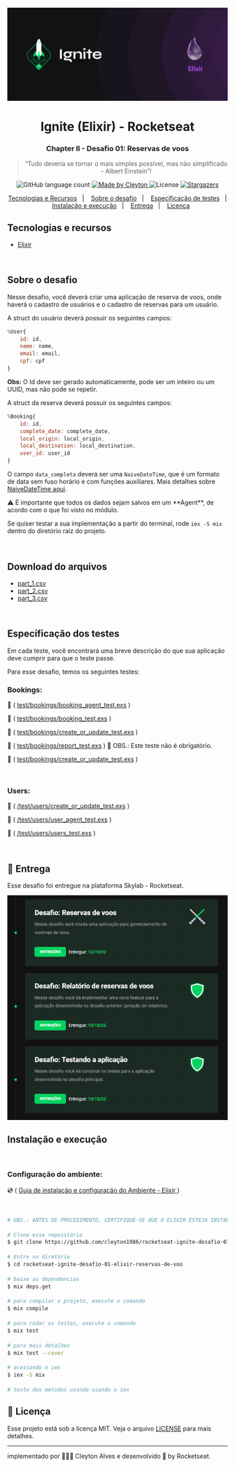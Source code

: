 <p align="center">
  <img  src="./assets/cover-elixir.png">
</p>

<h1 align="center">
  Ignite (Elixir) - Rocketseat
</h1>

<h3 align="center">
  Chapter II - Desafio 01: Reservas de voos
</h3>

</p>

<blockquote align="center">“Tudo deveria se tornar o mais simples possível, mas não simplificado - Albert Einstein”!</blockquote>

<p align="center">
  <img alt="GitHub language count" src="https://img.shields.io/github/languages/count/cleyton1986/rocketseat-ignite-desafio-01-elixir-reservas-de-voo?color=%2304D361">

  <a href="https://www.linkedin.com/in/cleytonalves">
    <img alt="Made by Cleyton" src="https://img.shields.io/badge/Made%20by-Cleyton_Alves-Alves%2304D361">
  </a>

  <img alt="License" src="https://img.shields.io/badge/license-MIT-%2304D361">

  <a href="https://github.com/cleyton1986/rocketseat-ignite-desafio-01-elixir-reservas-de-voo/stargazers">
    <img alt="Stargazers" src="https://img.shields.io/github/stars/cleyton1986/rocketseat-ignite-desafio-01-elixir-reservas-de-voo?style=social">
  </a>
</p>

<p align="center">
  <a href="#tecnologias-e-recursos">Tecnologias e Recursos</a>&nbsp;&nbsp;&nbsp;|&nbsp;&nbsp;&nbsp;
  <a href="#sobre-o-desafio">Sobre o desafio</a>&nbsp;&nbsp;&nbsp;|&nbsp;&nbsp;&nbsp;
  <a href="#específicação-dos-testes">Especificação de testes</a>&nbsp;&nbsp;&nbsp;|&nbsp;&nbsp;&nbsp;
  <a href="#instalação-e-execução">Instalação e execução</a>&nbsp;&nbsp;&nbsp;|&nbsp;&nbsp;&nbsp;
  <a href="#calendar-entrega">Entrega</a>&nbsp;&nbsp;&nbsp;|&nbsp;&nbsp;&nbsp;
  <a href="#memo-licença">Licença</a>
</p>


## Tecnologias e recursos

- [Elixir](https://elixir-lang.org/install.html)

</br>

## Sobre o desafio

Nesse desafio, você deverá criar uma aplicação de reserva de voos, onde haverá o cadastro de usuários e o cadastro de reservas para um usuário.

A struct do usuário deverá possuir os seguintes campos:

```js 
%User{
	id: id,
	name: name,
	email: email,
	cpf: cpf
}

```

**Obs:** O Id deve ser gerado automaticamente, pode ser um inteiro ou um UUID, mas não pode se repetir.

A struct da reserva deverá possuir os seguintes campos:

```js 
%Booking{
	id: id,
	complete_date: complete_date,
	local_origin: local_origin,
	local_destination: local_destination,
	user_id: user_id
}
```

O campo `data_completa` deverá ser uma `NaiveDateTime`, que é um formato de data sem fuso horário e com funções auxiliares. Mais detalhes sobre [NaiveDateTime aqui](https://hexdocs.pm/elixir/NaiveDateTime.html#content).

<aside>
⚠️ É importante que todos os dados sejam salvos em um **Agent**, de acordo com o que foi visto no módulo.

</aside>

Se quiser testar a sua implementação a partir do terminal, rode `iex -S mix` dentro do diretório raiz do projeto.

</br>

##  Download do arquivos

  - [part_1.csv](https://s3.us-west-2.amazonaws.com/secure.notion-static.com/ef3f1650-5374-4430-bc33-e89b51ad949a/part_1.csv?X-Amz-Algorithm=AWS4-HMAC-SHA256&X-Amz-Content-Sha256=UNSIGNED-PAYLOAD&X-Amz-Credential=AKIAT73L2G45EIPT3X45%2F20221009%2Fus-west-2%2Fs3%2Faws4_request&X-Amz-Date=20221009T171439Z&X-Amz-Expires=86400&X-Amz-Signature=3a6ca573d89e80c776360553e7ee101df7fecd6f13e514d81aae6e4386c67f74&X-Amz-SignedHeaders=host&response-content-disposition=filename%20%3D%22part_1.csv%22&x-id=GetObject)
  - [part_2.csv](https://s3.us-west-2.amazonaws.com/secure.notion-static.com/019635f0-d0ed-4b42-b69b-939d7492563c/part_2.csv?X-Amz-Algorithm=AWS4-HMAC-SHA256&X-Amz-Content-Sha256=UNSIGNED-PAYLOAD&X-Amz-Credential=AKIAT73L2G45EIPT3X45%2F20221009%2Fus-west-2%2Fs3%2Faws4_request&X-Amz-Date=20221009T171454Z&X-Amz-Expires=86400&X-Amz-Signature=acbba6d6829dc3db1e469e5a667aed0b7b7bca060406f468fb2b9cf426f5150c&X-Amz-SignedHeaders=host&response-content-disposition=filename%20%3D%22part_2.csv%22&x-id=GetObject)
  - [part_3.csv](https://s3.us-west-2.amazonaws.com/secure.notion-static.com/4800edf6-8d81-4209-9841-b45a9d8fa951/part_3.csv?X-Amz-Algorithm=AWS4-HMAC-SHA256&X-Amz-Content-Sha256=UNSIGNED-PAYLOAD&X-Amz-Credential=AKIAT73L2G45EIPT3X45%2F20221009%2Fus-west-2%2Fs3%2Faws4_request&X-Amz-Date=20221009T171507Z&X-Amz-Expires=86400&X-Amz-Signature=941ef4e47d2d52cf08409c9d909ac93fde2472bdfdb9605b9f9571153a8cf413&X-Amz-SignedHeaders=host&response-content-disposition=filename%20%3D%22part_3.csv%22&x-id=GetObject)

</br>

## Específicação dos testes

Em cada teste, você encontrará uma breve descrição do que sua aplicação deve cumprir para que o teste passe.

Para esse desafio, temos os seguintes testes:

### Bookings:

<p>
  🧪 (
    <a href="https://www.notion.so/Testes-test-bookings-booking_agent_test-exs-f1aeba950bd244168d78120d802b14b5">test/bookings/booking_agent_test.exs</a>
  )
</p>

<p>
  🧪 (
    <a href="https://www.notion.so/Testes-test-bookings-booking_test-exs-f438dcbbb5ca4f369678e15049aa6bc0">test/bookings/booking_test.exs</a>
  )
</p>

<p>
  🧪 (
    <a href="https://www.notion.so/Testes-test-bookings-create_or_update_test-exs-3cffdfc8a85d42c1823373bce2497592">test/bookings/create_or_update_test.exs</a>
  )
</p>

<p>
  🧪 (
    <a href="https://www.notion.so/Teste-test-bookings-report_test-exs-6d37d678415f48f186d5779a2bcf20f4">test/bookings/report_test.exs</a>
  ) 👀 OBS.: Este teste não é obrigatório.
</p>

<p>
  🧪 (
    <a href="https://www.notion.so/Testes-test-bookings-create_or_update_test-exs-3cffdfc8a85d42c1823373bce2497592">test/bookings/create_or_update_test.exs</a>
  )
</p>
</br>

### Users:

<p>
  🧪 (
    <a href="https://www.notion.so/Teste-test-users-create_or_update_test-exs-e7c929008e7a491c9aeaa9ee36a12457">/test/users/create_or_update_test.exs</a>
  )
</p>

<p>
  🧪 (
    <a href="https://www.notion.so/Teste-test-users-user_agent_test-exs-e1b36b62855540bc9573ceebe4bbc6ad">/test/users/user_agent_test.exs</a>
  )
</p>

<p>
  🧪 (
    <a href="https://www.notion.so/Teste-test-users-users_test-exs-d1272b91269f4989ad4e919d302b140b">/test/users/users_test.exs</a>
  )
</p>

</br>

## :calendar: Entrega

Esse desafio foi entregue na plataforma Skylab - Rocketseat.
</br>

<p align="center">
  <img  src="./assets/test-result.png">
</p>

## Instalação e execução
</br>


### Configuração do ambiente:
<p>
  💿 (
    <a href="https://www.notion.so/Ambiente-de-desenvolvimento-Trilha-Elixir-aa2399b4ec17447582d04cbce8ffa12f">Guia de instalação e configuração do Ambiente - Elixir </a>
  )
</p>
</br>

```bash
# OBS.: ANTES DE PROCEDIMENTO, CERTIFIQUE-SE QUE O ELIXIR ESTEJA INSTALADO NO SEU COMPUTADOR CORRETAMENTE.

# Clone esse repositório
$ git clone https://github.com/cleyton1986/rocketseat-ignite-desafio-01-elixir-reservas-de-voo

# Entre no diretório
$ cd rocketseat-ignite-desafio-01-elixir-reservas-de-voo

# baixe as dependencias
$ mix deps.get

# para compilar o projeto, execute o comando
$ mix compile

# para rodar os testes, execute o comando
$ mix test

# para mais detalhes
$ mix test --cover

# acessando o iex
$ iex -S mix

# teste dos métodos usando usando o iex

```
## :memo: Licença

Esse projeto está sob a licença MIT. Veja o arquivo [LICENSE](LICENSE) para mais detalhes.

---

 implementado por 👨🏽‍💻 Cleyton Alves e desenvolvido 💜 by Rocketseat.

